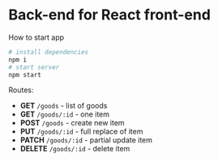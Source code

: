 # Back-end for React front-end

How to start app

```bash
# install dependencies
npm i
# start server
npm start
```

Routes:

- **GET** `/goods` - list of goods
- **GET** `/goods/:id` - one item
- **POST** `/goods` - create new item
- **PUT** `/goods/:id` - full replace of item
- **PATCH** `/goods/:id` - partial update item
- **DELETE** `/goods/:id` - delete item
